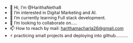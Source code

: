 - 👋 Hi, I’m @HarithaNetha8
- 👀 I’m interested in Digital Marketing and AI.
- 🌱 I’m currently learning Full stack development.
- 💞️ I’m looking to collaborate on.....
- 📫 How to reach by mail: harithamacharla26@gmail.com
- ⚡ practicing small projects and deploying into github..........

<!---
HarithaNetha8/HarithaNetha8 is a ✨ special ✨ repository because its `README.md` (this file) appears on your GitHub profile.
You can click the Preview link to take a look at your changes.
--->
